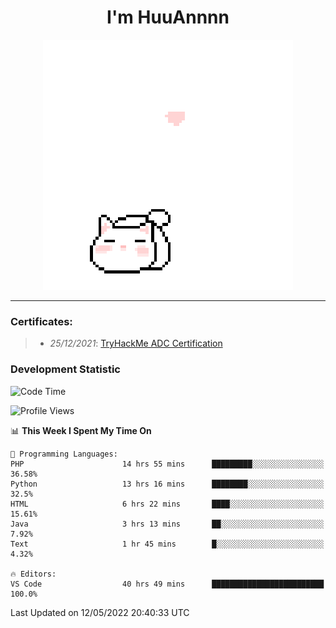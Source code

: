 <h1 align='center'>I'm HuuAnnnn</h1>
<p align="center">
 <img src="cat_intro.gif" />
</p>

___

### Certificates:
>- *25/12/2021*: [TryHackMe ADC Certification](https://tryhackme-certificates.s3-eu-west-1.amazonaws.com/THM-HKVVJOIWJA.png)


### Development Statistic

<!--START_SECTION:waka-->
![Code Time](http://img.shields.io/badge/Code%20Time-199%20hrs%2016%20mins-blue)

![Profile Views](http://img.shields.io/badge/Profile%20Views-0-blue)

📊 **This Week I Spent My Time On** 

```text
💬 Programming Languages: 
PHP                      14 hrs 55 mins      █████████░░░░░░░░░░░░░░░░   36.58% 
Python                   13 hrs 16 mins      ████████░░░░░░░░░░░░░░░░░   32.5% 
HTML                     6 hrs 22 mins       ████░░░░░░░░░░░░░░░░░░░░░   15.61% 
Java                     3 hrs 13 mins       ██░░░░░░░░░░░░░░░░░░░░░░░   7.92% 
Text                     1 hr 45 mins        █░░░░░░░░░░░░░░░░░░░░░░░░   4.32%

🔥 Editors: 
VS Code                  40 hrs 49 mins      █████████████████████████   100.0%

```


 Last Updated on 12/05/2022 20:40:33 UTC
<!--END_SECTION:waka-->
